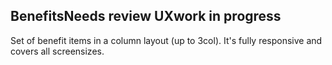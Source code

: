  <h2>Benefits<span class="status review">Needs review UX</span><span class="status in-progress">work in progress</span></h2>

Set of benefit items in a column layout (up to 3col). It's fully responsive and covers all screensizes.
